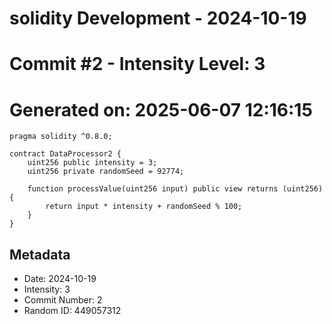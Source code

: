 ﻿# solidity Development - 2024-10-19
# Commit #2 - Intensity Level: 3
# Generated on: 2025-06-07 12:16:15
```solidity
pragma solidity ^0.8.0;

contract DataProcessor2 {
    uint256 public intensity = 3;
    uint256 private randomSeed = 92774;

    function processValue(uint256 input) public view returns (uint256) {
        return input * intensity + randomSeed % 100;
    }
}
```
## Metadata
- Date: 2024-10-19
- Intensity: 3
- Commit Number: 2
- Random ID: 449057312
